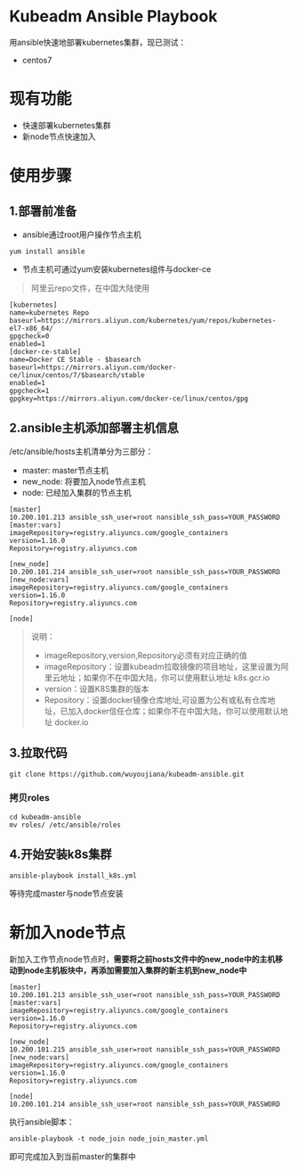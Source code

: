 # Kubeadm Ansible Playbook
用ansible快速地部署kubernetes集群，现已测试：
- centos7

# 现有功能
- 快速部署kubernetes集群
- 新node节点快速加入
# 使用步骤
## 1.部署前准备
- ansible通过root用户操作节点主机
```
yum install ansible
```

- 节点主机可通过yum安装kubernetes组件与docker-ce
> 阿里云repo文件，在中国大陆使用

```
[kubernetes]
name=kubernetes Repo
baseurl=https://mirrors.aliyun.com/kubernetes/yum/repos/kubernetes-el7-x86_64/
gpgcheck=0
enabled=1
[docker-ce-stable]
name=Docker CE Stable - $basearch
baseurl=https://mirrors.aliyun.com/docker-ce/linux/centos/7/$basearch/stable
enabled=1
gpgcheck=1
gpgkey=https://mirrors.aliyun.com/docker-ce/linux/centos/gpg
```

## 2.ansible主机添加部署主机信息
/etc/ansible/hosts主机清单分为三部分：
- master: master节点主机
- new_node: 将要加入node节点主机
- node: 已经加入集群的节点主机
```
[master]
10.200.101.213 ansible_ssh_user=root nansible_ssh_pass=YOUR_PASSWORD
[master:vars]
imageRepository=registry.aliyuncs.com/google_containers
version=1.16.0
Repository=registry.aliyuncs.com

[new_node]
10.200.101.214 ansible_ssh_user=root nansible_ssh_pass=YOUR_PASSWORD
[new_node:vars]
imageRepository=registry.aliyuncs.com/google_containers
version=1.16.0
Repository=registry.aliyuncs.com

[node]
```
> 说明：
> - imageRepository,version,Repository必须有对应正确的值
> - imageRepository：设置kubeadm拉取镜像的项目地址，这里设置为阿里云地址；如果你不在中国大陆，你可以使用默认地址 k8s.gcr.io
> - version：设置K8S集群的版本
> - Repository：设置docker镜像仓库地址,可设置为公有或私有仓库地址，已加入docker信任仓库；如果你不在中国大陆，你可以使用默认地址  docker.io


## 3.拉取代码

```
git clone https://github.com/wuyoujiana/kubeadm-ansible.git
```

### 拷贝roles

```
cd kubeadm-ansible
mv roles/ /etc/ansible/roles
```


## 4.开始安装k8s集群

```
ansible-playbook install_k8s.yml
```
等待完成master与node节点安装

# 新加入node节点
新加入工作节点node节点时，**需要将之前hosts文件中的new_node中的主机移动到node主机板块中，再添加需要加入集群的新主机到new_node中**
```
[master]
10.200.101.213 ansible_ssh_user=root nansible_ssh_pass=YOUR_PASSWORD
[master:vars]
imageRepository=registry.aliyuncs.com/google_containers
version=1.16.0
Repository=registry.aliyuncs.com

[new_node]
10.200.101.215 ansible_ssh_user=root nansible_ssh_pass=YOUR_PASSWORD
[new_node:vars]
imageRepository=registry.aliyuncs.com/google_containers
version=1.16.0
Repository=registry.aliyuncs.com

[node]
10.200.101.214 ansible_ssh_user=root nansible_ssh_pass=YOUR_PASSWORD
```
执行ansible脚本：

```
ansible-playbook -t node_join node_join_master.yml
```
即可完成加入到当前master的集群中